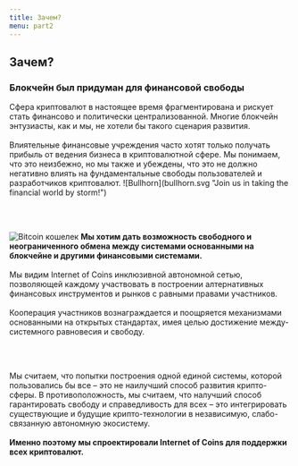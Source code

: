 ```yaml
---
title: Зачем?
menu: part2
---
```


## Зачем?
### Блокчейн был придуман для финансовой свободы

<span class="column-left">
Сфера криптовалют в настоящее время фрагментирована и рискует стать финансово и политически централизованной. Многие блокчейн энтузиасты, как и мы, не хотели бы такого сценария развития.<br><br>Влиятельные финансовые учреждения часто хотят только получать прибыль от ведения бизнеса в криптовалютной сфере. Мы понимаем, что это неизбежно, но мы также и убеждены, что это не должно негативно влиять на фундаментальные свободы пользователей и разработчиков криптовалют.
</span><span class="column-right small" style="height: 14em;">![Bullhorn](bullhorn.svg "Join us in taking the financial world by storm!")</span>

<br><br>

<span class="column-left small" style="padding-top: 2em; height: 15em;">![Bitcoin кошелек](bitcoin_wallet.svg "We want more flexibility, freedom and humanity in the cryptosphere.")</span><span class="column-right">
<b>Мы хотим дать возможность свободного и неограниченного обмена между системами основанными на блокчейне и другими финансовыми системами.</b><br><br>Мы видим Internet of Coins инклюзивной автономной сетью, позволяющей каждому участвовать в построении алтернативных финансовых инструментов и рынков с равными правами участников.<br><br>Кооперация участников вознаграждается и поощряется механизмами основанными на открытых стандартах, имея целью достижение между-системного равновесия и свободу.
</span>

<br><br>

<span class="column-center">Мы считаем, что попытки построения одной единой системы, которой пользовались бы все – это не наилучший способ развития крипто-сферы. В противоположность, мы считаем, что налучший способ гарантировать свободу и справедливость для всех – это интегрировать существующие и будущие крипто-технологии в независимую, слабо-связанную автономную экосистему.<br><br><b>Именно поэтому мы спроектировали Internet of Coins для поддержки всех криптовалют.</b></span>
